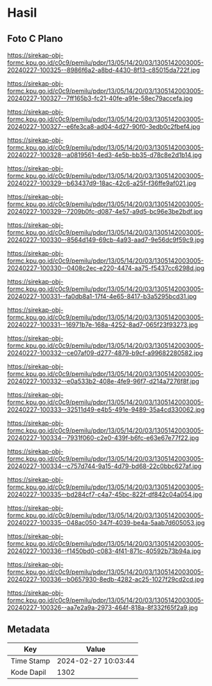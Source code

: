 # Hasil

## Foto C Plano

https://sirekap-obj-formc.kpu.go.id/c0c9/pemilu/pdpr/13/05/14/20/03/1305142003005-20240227-100325--8986f6a2-a8bd-4430-8f13-c85015da722f.jpg

https://sirekap-obj-formc.kpu.go.id/c0c9/pemilu/pdpr/13/05/14/20/03/1305142003005-20240227-100327--7ff165b3-fc21-40fe-a91e-58ec79accefa.jpg

https://sirekap-obj-formc.kpu.go.id/c0c9/pemilu/pdpr/13/05/14/20/03/1305142003005-20240227-100327--e6fe3ca8-ad04-4d27-90f0-3edb0c2fbef4.jpg

https://sirekap-obj-formc.kpu.go.id/c0c9/pemilu/pdpr/13/05/14/20/03/1305142003005-20240227-100328--a0819561-4ed3-4e5b-bb35-d78c8e2d1b14.jpg

https://sirekap-obj-formc.kpu.go.id/c0c9/pemilu/pdpr/13/05/14/20/03/1305142003005-20240227-100329--b63437d9-18ac-42c6-a25f-f36ffe9af021.jpg

https://sirekap-obj-formc.kpu.go.id/c0c9/pemilu/pdpr/13/05/14/20/03/1305142003005-20240227-100329--7209b0fc-d087-4e57-a9d5-bc96e3be2bdf.jpg

https://sirekap-obj-formc.kpu.go.id/c0c9/pemilu/pdpr/13/05/14/20/03/1305142003005-20240227-100330--8564d149-69cb-4a93-aad7-9e56dc9f59c9.jpg

https://sirekap-obj-formc.kpu.go.id/c0c9/pemilu/pdpr/13/05/14/20/03/1305142003005-20240227-100330--0408c2ec-e220-4474-aa75-f5437cc6298d.jpg

https://sirekap-obj-formc.kpu.go.id/c0c9/pemilu/pdpr/13/05/14/20/03/1305142003005-20240227-100331--fa0db8a1-17f4-4e65-8417-b3a5295bcd31.jpg

https://sirekap-obj-formc.kpu.go.id/c0c9/pemilu/pdpr/13/05/14/20/03/1305142003005-20240227-100331--16971b7e-168a-4252-8ad7-065f23f93273.jpg

https://sirekap-obj-formc.kpu.go.id/c0c9/pemilu/pdpr/13/05/14/20/03/1305142003005-20240227-100332--ce07af09-d277-4879-b9cf-a99682280582.jpg

https://sirekap-obj-formc.kpu.go.id/c0c9/pemilu/pdpr/13/05/14/20/03/1305142003005-20240227-100332--e0a533b2-408e-4fe9-96f7-d214a7276f8f.jpg

https://sirekap-obj-formc.kpu.go.id/c0c9/pemilu/pdpr/13/05/14/20/03/1305142003005-20240227-100333--32511d49-e4b5-491e-9489-35a4cd330062.jpg

https://sirekap-obj-formc.kpu.go.id/c0c9/pemilu/pdpr/13/05/14/20/03/1305142003005-20240227-100334--7931f060-c2e0-439f-b6fc-e63e67e77f22.jpg

https://sirekap-obj-formc.kpu.go.id/c0c9/pemilu/pdpr/13/05/14/20/03/1305142003005-20240227-100334--c757d744-9a15-4d79-bd68-22c0bbc627af.jpg

https://sirekap-obj-formc.kpu.go.id/c0c9/pemilu/pdpr/13/05/14/20/03/1305142003005-20240227-100335--bd284cf7-c4a7-45bc-822f-df842c04a054.jpg

https://sirekap-obj-formc.kpu.go.id/c0c9/pemilu/pdpr/13/05/14/20/03/1305142003005-20240227-100335--048ac050-347f-4039-be4a-5aab7d605053.jpg

https://sirekap-obj-formc.kpu.go.id/c0c9/pemilu/pdpr/13/05/14/20/03/1305142003005-20240227-100336--f1450bd0-c083-4f41-871c-40592b73b94a.jpg

https://sirekap-obj-formc.kpu.go.id/c0c9/pemilu/pdpr/13/05/14/20/03/1305142003005-20240227-100336--b0657930-8edb-4282-ac25-1027f29cd2cd.jpg

https://sirekap-obj-formc.kpu.go.id/c0c9/pemilu/pdpr/13/05/14/20/03/1305142003005-20240227-100326--aa7e2a9a-2973-464f-818a-8f332f65f2a9.jpg


## Metadata

| Key        | Value               |
| ---------- | ------------------- |
| Time Stamp | 2024-02-27 10:03:44 |
| Kode Dapil | 1302                |



